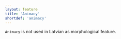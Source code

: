 ```yaml
---
layout: feature
title: 'Animacy'
shortdef: 'animacy'
---
```


`Animacy` is not used in Latvian as morphological feature.
